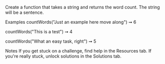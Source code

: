 Create a function that takes a string and returns the word count. The string will be a sentence.

Examples
countWords("Just an example here move along") ➞ 6

countWords("This is a test") ➞ 4

countWords("What an easy task, right") ➞ 5

Notes
If you get stuck on a challenge, find help in the Resources tab.
If you're really stuck, unlock solutions in the Solutions tab.